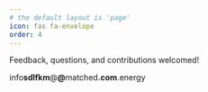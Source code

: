 ```yaml
---
# the default layout is 'page'
icon: fas fa-envelope
order: 4
---
```


Feedback, questions, and contributions welcomed!


<span class="email">info<b>sdlfkm</b>@<b>@</b>matched<b>.com</b>.energy</span>
